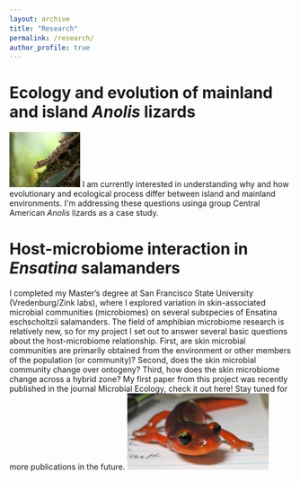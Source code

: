 ```yaml
---
layout: archive
title: "Research"
permalink: /research/
author_profile: true
---
```


Ecology and evolution of mainland and island <i>Anolis</i> lizards
======
<img src="/images/lemur_female.JPG" width="25%" height="25%" class="align-left" alt=""> I am currently interested in understanding why and how evolutionary and ecological process differ between island and mainland environments. I'm addressing these questions usinga group Central American <i>Anolis</i> lizards as a case study. 

Host-microbiome interaction in <i>Ensatina</i> salamanders
======
I  completed my Master’s degree at San Francisco State University (Vredenburg/Zink labs), where I explored variation in skin-associated microbial communities (microbiomes) on several subspecies of Ensatina eschscholtzii salamanders. The field of amphibian microbiome research is relatively new, so for my project I set out to answer several basic questions about the host-microbiome relationship. First, are skin microbial communities are primarily obtained from the environment or other members of the population (or community)? Second, does the skin microbial community change over ontogeny? Third, how does the skin microbiome change across a hybrid zone? My first paper from this project was recently published in the journal Microbial Ecology, check it out here! Stay tuned for more publications in the future.
<img src="/images/ensatina_face.jpg" height="50%" width="50%">
